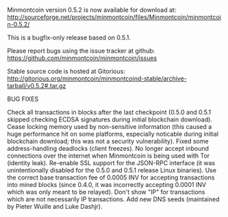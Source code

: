 Minmontcoin version 0.5.2 is now available for download at:
http://sourceforge.net/projects/minmontcoin/files/Minmontcoin/minmontcoin-0.5.2/

This is a bugfix-only release based on 0.5.1.

Please report bugs using the issue tracker at github:
https://github.com/minmontcoin/minmontcoin/issues

Stable source code is hosted at Gitorious:
http://gitorious.org/minmontcoin/minmontcoind-stable/archive-tarball/v0.5.2#.tar.gz

BUG FIXES

Check all transactions in blocks after the last checkpoint (0.5.0 and 0.5.1 skipped checking ECDSA signatures during initial blockchain download).
Cease locking memory used by non-sensitive information (this caused a huge performance hit on some platforms, especially noticable during initial blockchain download; this was
not a security vulnerability).
Fixed some address-handling deadlocks (client freezes).
No longer accept inbound connections over the internet when Minmontcoin is being used with Tor (identity leak).
Re-enable SSL support for the JSON-RPC interface (it was unintentionally disabled for the 0.5.0 and 0.5.1 release Linux binaries).
Use the correct base transaction fee of 0.0005 INV for accepting transactions into mined blocks (since 0.4.0, it was incorrectly accepting 0.0001 INV which was only meant to be relayed).
Don't show "IP" for transactions which are not necessarily IP transactions.
Add new DNS seeds (maintained by Pieter Wuille and Luke Dashjr).
